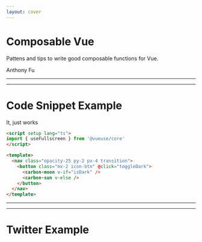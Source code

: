 ```yaml
---
layout: cover
---
```


# Composable Vue

Pattens and tips to write good composable functions for Vue.

<div class="mt-5">
Anthony Fu
</div>

---
---

# Code Snippet Example

It, just works

<Transform scale='0.8'>

```html
<script setup lang="ts">
import { useFullscreen } from '@vueuse/core'
</script>

<template>
  <nav class="opacity-25 py-2 px-4 transition">
    <button class="mx-2 icon-btn" @click="toggleDark">
      <carbon-moon v-if="isDark" />
      <carbon-sun v-else />
    </button>
  </nav>
</template>
```

</Transform>

---
---

# Twitter Example

<Tweet url="https://twitter.com/antfu7/status/1362676666221268995" />
